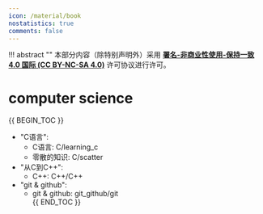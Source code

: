```yaml
---
icon: /material/book
nostatistics: true
comments: false
---
```

!!! abstract ""
    本部分内容（除特别声明外）采用 [**署名-非商业性使用-保持一致 4.0 国际 (CC BY-NC-SA 4.0)**](https://creativecommons.org/licenses/by-nc-sa/4.0/) 许可协议进行许可。
# computer science
{{ BEGIN_TOC }}

- "C语言":
    - C语言: C/learning_c
    - 零散的知识: C/scatter
- "从C到C++":
    - C++: C++/C++
- "git & github":
    - git & github: git_github/git    
{{ END_TOC }}


